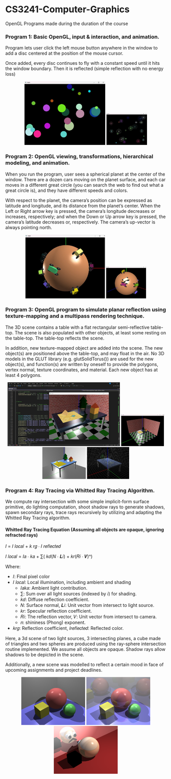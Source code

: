 # CS3241-Computer-Graphics
OpenGL Programs made during the duration of the course

### Program 1: Basic OpenGL, input & interaction, and animation.

Program lets user click the left mouse button anywhere in the window to add a disc centered at the position of the mouse cursor. 

Once added, every disc continues to fly with a constant speed until it hits the window boundary. Then it is reflected (simple reflection with no energy loss)

<center> 
<img src="./Screens/Lab1-1.jpg"  height="200">
<img src="./Screens/Lab1-2.jpg"  height="100">
</center>


### Program 2: OpenGL viewing, transformations, hierarchical modeling, and animation.

When you run the program, user sees a spherical planet at the center of the window. There are a dozen cars moving on the planet surface, and each car moves in a different great circle
(you can search the web to find out what a great circle is), and they have different speeds and colors.

With respect to the planet, the camera’s position can be expressed as latitude and longitude, and its distance from the planet’s center. When the Left or Right arrow key is pressed, the camera’s longitude decreases or increases, respectively; and when the Down or Up arrow key is pressed, the camera’s latitude decreases or, respectively. The camera’s up-vector is always pointing north.

<center> 
<img src="./Screens/Lab2-2.jpg"  height="200">
<img src="./Screens/Lab2-1.jpg"  height="100">
</center>

### Program 3: OpenGL program to simulate planar reflection using texture-mapping and a multipass rendering technique.

The 3D scene contains a table with a flat rectangular semi-reflective table-top. The scene is also populated with other objects, at least some resting on the table-top. The table-top reflects the scene.

In addition, new texture-mapped object are added into the scene. The new object(s) are positioned above the table-top, and may float in the air.
No 3D models in the GLUT library (e.g. glutSolidTorus()) are used for the new object(s), and function(s) are written by oneself to provide the polygons, vertex normal, texture 
coordinates, and material. Each new object has at least 4 polygons.


<center> 
<img src="./Screens/Lab3-1.jpg"  height="200">
<img src="./Screens/Lab3.jpg"  height="100">
<img src="./Screens/Lab3-2.jpg"  height="100">
<img src="./Screens/Lab3-3.jpg"  height="100">
</center>

### Program 4: Ray Tracing via Whitted Ray Tracing Algorithm.

We compute ray intersection with some simple implicit-form surface primitive, do lighting computation, shoot shadow rays to generate shadows, spawn secondary rays, trace rays recursively by utilizing and adapting the Whitted Ray Tracing algorithm.

#### Whitted Ray Tracing Equation (Assuming all objects are opaque, ignoring refracted rays)

 𝐼 = 𝐼 𝑙𝑜𝑐𝑎𝑙 + 𝑘 𝑟𝑔 ∙ 𝐼 𝑟𝑒𝑓𝑙𝑒𝑐𝑡𝑒𝑑

 𝐼 𝑙𝑜𝑐𝑎𝑙 = 𝐼𝑎 ∙ 𝑘𝑎 + ∑( 𝑘𝑑(𝑁 ∙ 𝑳𝑖) + 𝑘𝑟(𝑅𝑖 ∙ 𝑽)ⁿ)

Where:
 - 𝐼: Final pixel color
 - 𝐼 𝑙𝑜𝑐𝑎𝑙: Local illumination, including ambient and shading 
    - 𝐼𝑎𝑘𝑎: Ambient light contribution.
    - ∑: Sum over all light sources (indexed by 𝑖) for shading.
    - 𝑘𝑑: Diffuse reflection coefficient.
    - 𝑁: Surface normal, 𝑳𝑖: Unit vector from intersect to light source.
    - 𝑘𝑟: Specular reflection coefficient.
    - 𝑅𝑖: The reflection vector, 𝑉: Unit vector from intersect to camera.
    - 𝑛: shininess (Phong) exponent.
- 𝑘𝑟𝑔: Reflection coefficient, 𝐼𝑟𝑒𝑓𝑙𝑒𝑐𝑡𝑒𝑑: Reflected color.

Here, a 3d scene of two light sources, 3 intersecting planes, a cube made of triangles and two spheres are produced using the ray-sphere intersection routine implemented. We assume all objects are opaque. Shadow rays allow shadows to be depicted in the scene. 

Additionally, a new scene was modelled to reflect a certain mood in face of upcoming assignments and project deadlines. 


<center> 
<img src="./Screens/Lab4-1.png"  height="150">
<img src="./Screens/Lab4-2.png"  height="150">
<img src="./Screens/Lab4-3.png"  height="150">
</center>
